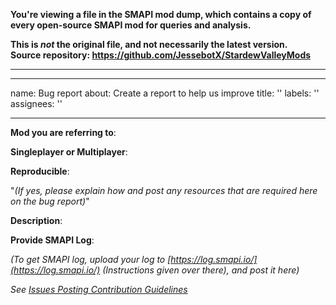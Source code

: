 **You're viewing a file in the SMAPI mod dump, which contains a copy of every open-source SMAPI mod
for queries and analysis.**

**This is _not_ the original file, and not necessarily the latest version.**  
**Source repository: https://github.com/JessebotX/StardewValleyMods**

----

---
name: Bug report
about: Create a report to help us improve
title: ''
labels: ''
assignees: ''

---

**Mod you are referring to**:

**Singleplayer or Multiplayer**:

**Reproducible**: 

"_(If yes, please explain how and post any resources that are required here on the bug report)_"

**Description**:

**Provide SMAPI Log**:

_(To get SMAPI log, upload your log to [https://log.smapi.io/](https://log.smapi.io/) (Instructions given over there), and post it here)_

_See [Issues Posting Contribution Guidelines](https://github.com/JessebotX/StardewMods/blob/master/contributing.md#issues)_
